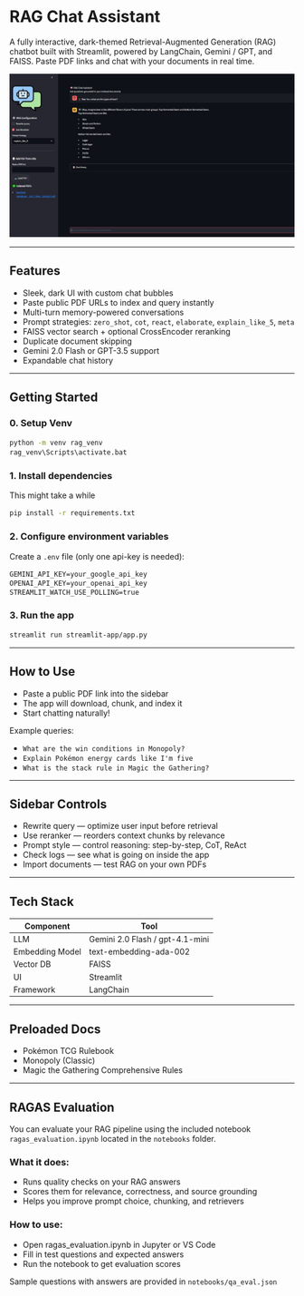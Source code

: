 # RAG Chat Assistant

A fully interactive, dark-themed Retrieval-Augmented Generation (RAG) chatbot built with Streamlit, powered by LangChain, Gemini / GPT, and FAISS. Paste PDF links and chat with your documents in real time.

![UI](images/ui.jpg)

---

## Features

- Sleek, dark UI with custom chat bubbles  
- Paste public PDF URLs to index and query instantly  
- Multi-turn memory-powered conversations  
- Prompt strategies: `zero_shot`, `cot`, `react`, `elaborate`, `explain_like_5`, `meta`  
- FAISS vector search + optional CrossEncoder reranking  
- Duplicate document skipping  
- Gemini 2.0 Flash or GPT-3.5 support  
- Expandable chat history  

---

## Getting Started
### 0. Setup Venv
```bash
python -m venv rag_venv
rag_venv\Scripts\activate.bat
```
### 1. Install dependencies
This might take a while
```bash
pip install -r requirements.txt
```

### 2. Configure environment variables

Create a `.env` file (only one api-key is needed):
```env
GEMINI_API_KEY=your_google_api_key
OPENAI_API_KEY=your_openai_api_key
STREAMLIT_WATCH_USE_POLLING=true
```

### 3. Run the app
```bash
streamlit run streamlit-app/app.py
```

---

## How to Use

- Paste a public PDF link into the sidebar  
- The app will download, chunk, and index it  
- Start chatting naturally!

Example queries:
- `What are the win conditions in Monopoly?`
- `Explain Pokémon energy cards like I'm five`
- `What is the stack rule in Magic the Gathering?`

---

## Sidebar Controls

- Rewrite query — optimize user input before retrieval  
- Use reranker — reorders context chunks by relevance  
- Prompt style — control reasoning: step-by-step, CoT, ReAct  
- Check logs — see what is going on inside the app
- Import documents — test RAG on your own PDFs

---

## Tech Stack

| Component        | Tool                          |
|------------------|-------------------------------|
| LLM              | Gemini 2.0 Flash / gpt-4.1-mini|
| Embedding Model  | text-embedding-ada-002        |
| Vector DB        | FAISS                         |
| UI               | Streamlit                     |
| Framework        | LangChain                     |

---

## Preloaded Docs

- Pokémon TCG Rulebook  
- Monopoly (Classic)  
- Magic the Gathering Comprehensive Rules  
 
 ---

## RAGAS Evaluation 
You can evaluate your RAG pipeline using the included notebook `ragas_evaluation.ipynb` located in the `notebooks` folder.
### What it does:
- Runs quality checks on your RAG answers
- Scores them for relevance, correctness, and source grounding
- Helps you improve prompt choice, chunking, and retrievers

### How to use:
- Open ragas_evaluation.ipynb in Jupyter or VS Code
- Fill in test questions and expected answers
- Run the notebook to get evaluation scores

Sample questions with answers are provided in `notebooks/qa_eval.json`
